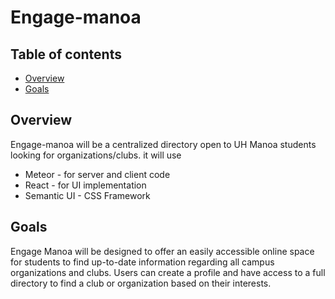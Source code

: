 # Engage-manoa

## Table of contents
- [Overview](#overview)
- [Goals](#goals)


## Overview

Engage-manoa will be a centralized directory open to UH Manoa students looking for organizations/clubs. it will use

- Meteor - for server and client code
- React - for UI implementation
- Semantic UI - CSS Framework

## Goals
Engage Manoa will be designed to offer an easily accessible online space for students to find up-to-date information regarding all campus organizations and clubs. Users can create a profile and have access to a full directory to find a club or organization based on their interests. 
